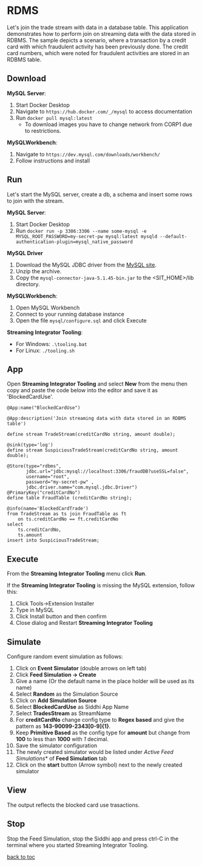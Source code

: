 # RDMS

Let's join the trade stream with data in a database table. This application demonstrates how to perform join on streaming data with the data stored in RDBMS. The sample depicts a scenario, where a transaction by a credit card with which fraudulent activity has been previously done. The credit card numbers, which were noted for fraudulent activities are stored in an RDBMS table.

## Download
**MySQL Server**:
1. Start Docker Desktop
2. Navigate to ```https://hub.docker.com/_/mysql``` to access documentation
3. Run ```docker pull mysql:latest```
    * To download images you have to change network from CORP1 due to restrictions.

**MySQLWorkbench**:
1. Navigate to ```https://dev.mysql.com/downloads/workbench/```
2. Follow instructions and install

## Run
Let's start the MySQL server, create a db, a schema and insert some rows to join with the stream.

**MySQL Server**:
1. Start Docker Desktop
2. Run ```docker run -p 3306:3306 --name some-mysql -e MYSQL_ROOT_PASSWORD=my-secret-pw mysql:latest mysqld --default-authentication-plugin=mysql_native_password```

**MySQL Driver**
1. Download the MySQL JDBC driver from the [MySQL site](https://dev.mysql.com/get/Downloads/Connector-J/mysql-connector-java-5.1.45.tar.gz).
2. Unzip the archive.
3. Copy the ```mysql-connector-java-5.1.45-bin.jar``` to the <SIT_HOME>/lib directory.

**MySQLWorkbench**:
1. Open MySQL Workbench
2. Connect to your running database instance
3. Open the file ```mysql/configure.sql``` and click Execute

**Streaming Integrator Tooling**:

* For Windows: ```.\tooling.bat```
* For Linux: ```./tooling.sh```

## App
Open **Streaming Integrator Tooling** and select **New** from the menu then copy and paste the code below into the editor and save it as 'BlockedCardUse'.

```
@App:name("BlockedCardUse")

@App:description('Join streaming data with data stored in an RDBMS table')

define stream TradeStream(creditCardNo string, amount double);

@sink(type='log')
define stream SuspiciousTradeStream(creditCardNo string, amount double);

@Store(type="rdbms",
       jdbc.url="jdbc:mysql://localhost:3306/fraudDB?useSSL=false",
       username="root",
       password="my-secret-pw" ,
       jdbc.driver.name="com.mysql.jdbc.Driver")
@PrimaryKey("creditCardNo")
define table FraudTable (creditCardNo string);

@info(name='BlockedCardTrade')
from TradeStream as ts join FraudTable as ft
    on ts.creditCardNo == ft.creditCardNo
select 
    ts.creditCardNo,
    ts.amount
insert into SuspiciousTradeStream;
```

## Execute
From the **Streaming Integrator Tooling** menu click **Run**.

If the **Streaming Integrator Tooling** is missing the MySQL extension, follow this:
1. Click Tools->Extension Installer
2. Type in MySQL
3. Click Install button and then confirm
4. Close dialog and Restart **Streaming Integrator Tooling**

## Simulate
Configure random event simulation as follows:
1. Click on **Event Simulator** (double arrows on left tab)
2. Click **Feed Simulation -> Create**
3. Give a name (Or the default name in the place holder will be used as its name)
4. Select **Random** as the Simulation Source
5. Click on **Add Simulation Source**
6. Select **BlockedCardUse** as Siddhi App Name
7. Select **TradesStream** as StreamName
8. For **creditCardNo** change config type to **Regex based** and give the pattern as **143-90099-2343[0-9]{1}**.
9. Keep **Primitive Based** as the config type for **amount** but change from **100** to less than **1000** with *1* decimal.
10. Save the simulator configuration
11. The newly created simulator would be listed under *Active Feed Simulations** of **Feed Simulation** tab
12. Click on the **start** button (Arrow symbol) next to the newly created simulator

## View
The output reflects the blocked card use trasactions.

## Stop
Stop the Feed Simulation, stop the Siddhi app and press ctrl-C in the terminal where you started Streaming Integrator Tooling.

[back to toc](../README.md)